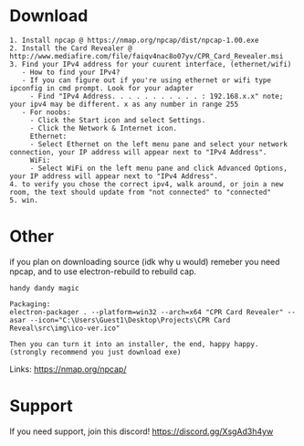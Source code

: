 # Download
```
1. Install npcap @ https://nmap.org/npcap/dist/npcap-1.00.exe
2. Install the Card Revealer @ http://www.mediafire.com/file/faiqv4nac8o07yv/CPR_Card_Revealer.msi
3. Find your IPv4 address for your cuurent interface, (ethernet/wifi) 
   - How to find your IPv4?
   - If you can figure out if you're using ethernet or wifi type ipconfig in cmd prompt. Look for your adapter
     - Find "IPv4 Address. . . . . . . . . . . : 192.168.x.x" note; your ipv4 may be different. x as any number in range 255
   - For noobs:
     - Click the Start icon and select Settings.
     - Click the Network & Internet icon.
     Ethernet: 
     - Select Ethernet on the left menu pane and select your network connection, your IP address will appear next to "IPv4 Address".
     WiFi:
     - Select WiFi on the left menu pane and click Advanced Options, your IP address will appear next to "IPv4 Address".
4. to verify you chose the correct ipv4, walk around, or join a new room, the text should update from "not connected" to "connected"
5. win.
```

# Other
if you plan on downloading source (idk why u would) remeber you need npcap, and to use electron-rebuild to rebuild cap. 
```
handy dandy magic

Packaging: 
electron-packager . --platform=win32 --arch=x64 "CPR Card Revealer" --asar --icon="C:\Users\Guest1\Desktop\Projects\CPR Card Reveal\src\img\ico-ver.ico"

Then you can turn it into an installer, the end, happy happy. (strongly recommend you just download exe)
```

Links: 
https://nmap.org/npcap/

# Support
If you need support, join this discord!
https://discord.gg/XsgAd3h4yw

